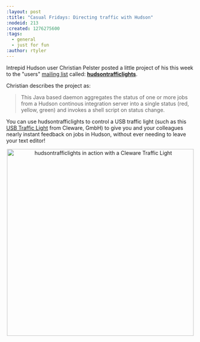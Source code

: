```yaml
---
:layout: post
:title: "Casual Fridays: Directing traffic with Hudson"
:nodeid: 213
:created: 1276275600
:tags:
  - general
  - just for fun
:author: rtyler
---
```


Intrepid Hudson user Christian Pelster posted a little project of his this week to the "users" [mailing list](/content/mailing-lists) called: **[hudsontrafficlights](http://code.google.com/p/hudsontrafficlights/)**.

Christian describes the project as:

> This Java based daemon aggregates the status of one or more jobs from a Hudson continous integration server into a single status (red, yellow, green) and invokes a shell script on status change.

You can use hudsontrafficlights to control a USB traffic light (such as this <a href="http://www.cleware.de/catalog/product_info.php?cPath=23&products_id=118&language=en">USB Traffic Light</a> from Cleware, GmbH) to give you and your colleagues nearly instant feedback on jobs in Hudson, without ever needing to leave your text editor!

<center><img src="http://hudsontrafficlights.googlecode.com/files/CIMG1635.JPG" width="500" alt="hudsontrafficlights in action with a Cleware Traffic Light"></center>
